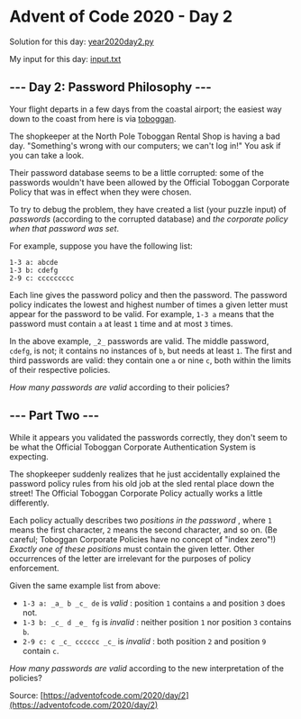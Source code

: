 # Advent of Code 2020 - Day 2

Solution for this day: [year2020day2.py](year2020day2.py)

My input for this day: [input.txt](input.txt)

## \--- Day 2: Password Philosophy ---

Your flight departs in a few days from the coastal airport; the easiest way
down to the coast from here is via
[toboggan](https://en.wikipedia.org/wiki/Toboggan).

The shopkeeper at the North Pole Toboggan Rental Shop is having a bad day.
"Something's wrong with our computers; we can't log in!" You ask if you can
take a look.

Their password database seems to be a little corrupted: some of the passwords
wouldn't have been allowed by the Official Toboggan Corporate Policy that was
in effect when they were chosen.

To try to debug the problem, they have created a list (your puzzle input) of
_passwords_ (according to the corrupted database) and _the corporate policy
when that password was set_.

For example, suppose you have the following list:

    
    
    1-3 a: abcde
    1-3 b: cdefg
    2-9 c: ccccccccc
    

Each line gives the password policy and then the password. The password policy
indicates the lowest and highest number of times a given letter must appear
for the password to be valid. For example, `1-3 a` means that the password
must contain `a` at least `1` time and at most `3` times.

In the above example, `_2_` passwords are valid. The middle password, `cdefg`,
is not; it contains no instances of `b`, but needs at least `1`. The first and
third passwords are valid: they contain one `a` or nine `c`, both within the
limits of their respective policies.

_How many passwords are valid_ according to their policies?

## \--- Part Two ---

While it appears you validated the passwords correctly, they don't seem to be
what the Official Toboggan Corporate Authentication System is expecting.

The shopkeeper suddenly realizes that he just accidentally explained the
password policy rules from his old job at the sled rental place down the
street! The Official Toboggan Corporate Policy actually works a little
differently.

Each policy actually describes two _positions in the password_ , where `1`
means the first character, `2` means the second character, and so on. (Be
careful; Toboggan Corporate Policies have no concept of "index zero"!)
_Exactly one of these positions_ must contain the given letter. Other
occurrences of the letter are irrelevant for the purposes of policy
enforcement.

Given the same example list from above:

  * `1-3 a: _a_ b _c_ de` is _valid_ : position `1` contains `a` and position `3` does not.
  * `1-3 b: _c_ d _e_ fg` is _invalid_ : neither position `1` nor position `3` contains `b`.
  * `2-9 c: c _c_ cccccc _c_` is _invalid_ : both position `2` and position `9` contain `c`.

_How many passwords are valid_ according to the new interpretation of the
policies?



Source: [https://adventofcode.com/2020/day/2](https://adventofcode.com/2020/day/2)

